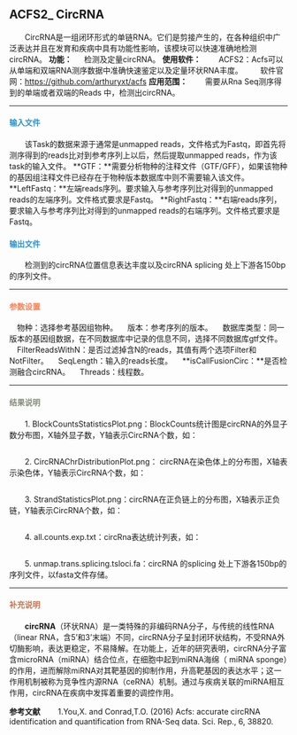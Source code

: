 ## ACFS2_ CircRNA
　　CircRNA是一组闭环形式的单链RNA。它们是剪接产生的，在各种组织中广泛表达并且在发育和疾病中具有功能性影响，该模块可以快速准确地检测circRNA。 
**功能：**
　	检测及定量circRNA。
**使用软件：**
　　ACFS2：Acfs可以从单端和双端RNA测序数据中准确快速鉴定以及定量环状RNA丰度。
　　软件官网：https://github.com/arthuryxt/acfs
**应用范围：**
　　需要从Rna Seq测序得到的单端或者双端的Reads 中，检测出circRNA。

***
#### **<i class="glyphicon glyphicon-log-in" aria-hidden="true" style="color:#3090C7"></i><span style="color:#3090C7"> 输入文件**
　　该Task的数据来源于通常是unmapped reads，文件格式为Fastq，即首先将测序得到的reads比对到参考序列上以后，然后提取unmapped reads，作为该task的输入文件。
**GTF：**需要分析物种的注释文件（GTF/GFF），如果该物种的基因组注释文件已经存在于物种版本数据库中则不需要输入该文件。
**LeftFastq：**左端reads序列。要求输入与参考序列比对得到的unmapped reads的左端序列。文件格式要求是Fastq。
**RightFastq：**右端reads序列，要求输入与参考序列比对得到的unmapped reads的右端序列。文件格式要求是Fastq。
#### **<i class="glyphicon glyphicon-log-out" aria-hidden="true" style="color:#3090C7"></i><span style="color:#3090C7"> 输出文件**
　　检测到的circRNA位置信息表达丰度以及circRNA splicing 处上下游各150bp的序列文件。


***
#### **<i class="fa fa-cog" aria-hidden="true" style="color:#F88158"></i> <span style="color:#F88158">参数设置**

　<label id='species'>物种：</label>选择参考基因组物种。
　<label id='speciesVersion'>版本：</label>参考序列的版本。
　<label id='dbType'>数据库类型：</label>同一版本的基因组数据，在不同数据库中记录的信息不同，选择不同数据库gtf文件。
　<label id='filter'>FilterReadsWithN：</label>是否过滤掉含N的reads，其值有两个选项Filter和NotFilter。
　<label id='seq_len'>SeqLength：</label>输入的reads长度。
　**isCallFusionCirc：**是否检测融合circRNA。
　<label id='thread'>Threads：</label>线程数。

***
#### **<i class="fa fa-file-text" aria-hidden="true" style="color:#848b79"></i><span style="color:#848b79"> 结果说明**





　　1. BlockCountsStatisticsPlot.png：BlockCounts统计图是circRNA的外显子数分布图，X轴外显子数，Y轴表示CircRNA个数，如：
<div style="text-align:center"><img data-src="5.png" width="400px" ></img></div>

　　2. CircRNAChrDistributionPlot.png： circRNA在染色体上的分布图，X轴表示染色体，Y轴表示CircRNA个数，如：
<div style="text-align:center"><img data-src="6.png" width="300px" ></img></div>

　　3. StrandStatisticsPlot.png：circRNA在正负链上的分布图，X轴表示正负链，Y轴表示CircRNA个数，如：
<div style="text-align:center"><img data-src="7.png" width="100px" ></img></div>

　　4. all.counts.exp.txt：circRna表达统计列表，如：
<div style="text-align:center"><img data-src="4.png" width="700px" ></img></div>

　　5. unmap.trans.splicing.tsloci.fa：circRNA 的splicing 处上下游各150bp的序列文件，以fasta文件存储。

***
#### **<span class="glyphicon glyphicon-paperclip" aria-hidden="true" style="color:#C47451"></span></i><span style="color:#C47451">  补充说明**
　　**circRNA**（环状RNA）是一类特殊的非编码RNA分子，与传统的线性RNA（linear RNA，含5’和3’末端）不同，circRNA分子呈封闭环状结构，不受RNA外切酶影响，表达更稳定，不易降解。在功能上，近年的研究表明，circRNA分子富含microRNA（miRNA）结合位点，在细胞中起到miRNA海绵（ miRNA sponge）的作用，进而解除miRNA对其靶基因的抑制作用，升高靶基因的表达水平；这一作用机制被称为竞争性内源RNA（ceRNA）机制。通过与疾病关联的miRNA相互作用，circRNA在疾病中发挥着重要的调控作用。


**参考文献**
　　1.You,X. and Conrad,T.O. (2016) Acfs: accurate circRNA identification and quantification from RNA-Seq data. Sci. Rep., 6, 38820.

